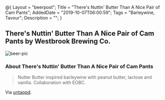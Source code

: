 @{
 Layout = "beerpost";
 Title = "There's Nuttin' Butter Than A Nice Pair of Cam Pants";
 AddedDate = "2019-10-07T06:00:59";
 Tags = "Barleywine, Tavour";
 Description = "";
 }
 

## There's Nuttin' Butter Than A Nice Pair of Cam Pants by Westbrook Brewing Co.

![beer-pic]

### About There's Nuttin' Butter Than A Nice Pair of Cam Pants

> Nutter Butter inspired barleywine with peanut butter, lactose and vanilla. Collaboration with EOBC.

Via [untappd][untappd-url].

[untappd-url]: <https://untappd.com//b/westbrook-brewing-co-there-s-nuttin-butter-than-a-nice-pair-of-cam-pants/2552723>
[beer-pic]: https://jasonpowley.com/assets/img/2019-10-07-theres-nuttin-butter-than-a-nice-pair-of-cam-pants.jpeg "There's Nuttin' Butter Than A Nice Pair of Cam Pants by Westbrook Brewing Co."
